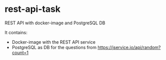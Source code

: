 # rest-api-task
REST API with docker-image and PostgreSQL DB

It contains:

- Docker-image with the REST API service
- PostgreSQL as DB for the questions from https://jservice.io/api/random?count=1
